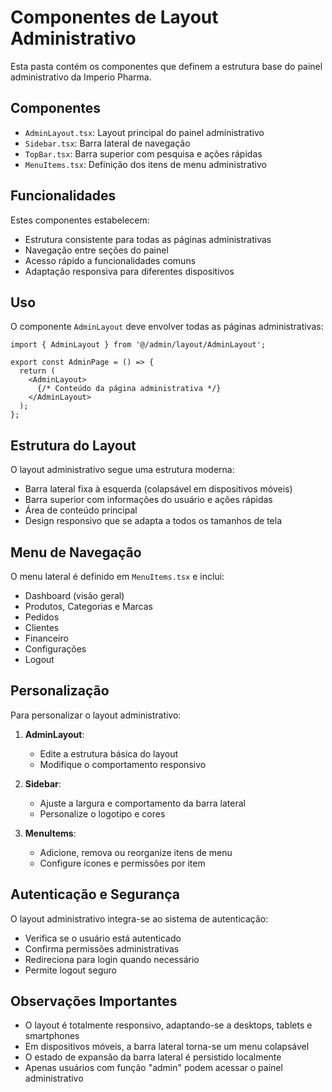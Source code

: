
# Componentes de Layout Administrativo

Esta pasta contém os componentes que definem a estrutura base do painel administrativo da Imperio Pharma.

## Componentes

- `AdminLayout.tsx`: Layout principal do painel administrativo
- `Sidebar.tsx`: Barra lateral de navegação
- `TopBar.tsx`: Barra superior com pesquisa e ações rápidas
- `MenuItems.tsx`: Definição dos itens de menu administrativo

## Funcionalidades

Estes componentes estabelecem:
- Estrutura consistente para todas as páginas administrativas
- Navegação entre seções do painel
- Acesso rápido a funcionalidades comuns
- Adaptação responsiva para diferentes dispositivos

## Uso

O componente `AdminLayout` deve envolver todas as páginas administrativas:

```tsx
import { AdminLayout } from '@/admin/layout/AdminLayout';

export const AdminPage = () => {
  return (
    <AdminLayout>
      {/* Conteúdo da página administrativa */}
    </AdminLayout>
  );
};
```

## Estrutura do Layout

O layout administrativo segue uma estrutura moderna:
- Barra lateral fixa à esquerda (colapsável em dispositivos móveis)
- Barra superior com informações do usuário e ações rápidas
- Área de conteúdo principal
- Design responsivo que se adapta a todos os tamanhos de tela

## Menu de Navegação

O menu lateral é definido em `MenuItems.tsx` e inclui:
- Dashboard (visão geral)
- Produtos, Categorias e Marcas
- Pedidos
- Clientes
- Financeiro
- Configurações
- Logout

## Personalização

Para personalizar o layout administrativo:

1. **AdminLayout**: 
   - Edite a estrutura básica do layout
   - Modifique o comportamento responsivo

2. **Sidebar**: 
   - Ajuste a largura e comportamento da barra lateral
   - Personalize o logotipo e cores

3. **MenuItems**: 
   - Adicione, remova ou reorganize itens de menu
   - Configure ícones e permissões por item

## Autenticação e Segurança

O layout administrativo integra-se ao sistema de autenticação:
- Verifica se o usuário está autenticado
- Confirma permissões administrativas
- Redireciona para login quando necessário
- Permite logout seguro

## Observações Importantes

- O layout é totalmente responsivo, adaptando-se a desktops, tablets e smartphones
- Em dispositivos móveis, a barra lateral torna-se um menu colapsável
- O estado de expansão da barra lateral é persistido localmente
- Apenas usuários com função "admin" podem acessar o painel administrativo
